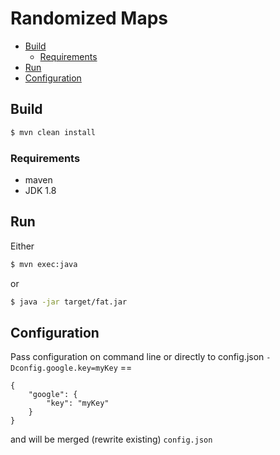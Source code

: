 # Randomized Maps

* [Build](#build)
  * [Requirements](requiriments)
* [Run](#run)
* [Configuration](#configuration)

## Build
```sh
$ mvn clean install
```

### Requirements
 * maven
 * JDK 1.8

## Run
Either
```sh
$ mvn exec:java
```

or
```sh
$ java -jar target/fat.jar
```

## Configuration
Pass configuration on command line or directly to config.json `-Dconfig.google.key=myKey` == 
```
{
    "google": {
        "key": "myKey"
    }
}
```
and will be merged (rewrite existing) `config.json`

